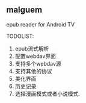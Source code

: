 ## malguem

epub reader for Android TV

TODOLIST:

1. epub流式解析
2. 配置webdav界面
3. 支持多个webdav源
4. 支持其他的协议
5. 美化界面
6. 历史记录
7. 选择漫画模式或者小说模式.